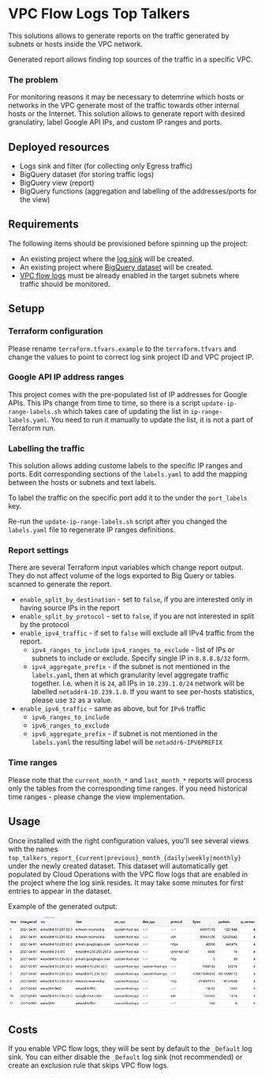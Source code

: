 # VPC Flow Logs Top Talkers

This solutions allows to generate reports on the traffic generated by subnets or hosts inside the VPC network.

Generated report allows finding top sources of the traffic in a specific VPC.

### The problem

For monitoring reasons it may be necessary to detemrine which hosts or networks in the VPC generate most of the traffic towards other internal hosts or the Internet.
This solution allows to generate report with desired granulatiry, label Google API IPs, and custom IP ranges and ports.

## Deployed resources

* Logs sink and filter (for collecting only Egress traffic)
* BigQuery dataset (for storing traffic logs)
* BigQuery view (report)
* BigQuery functions (aggregation and labelling of the addresses/ports for the view)

## Requirements

The following items should be provisioned before spinning up the project:

* An existing project where the [log sink](https://github.com/terraform-google-modules/terraform-google-log-export) will be created.
* An existing project where [BigQuery dataset](https://github.com/terraform-google-modules/terraform-google-log-export/tree/master/modules/bigquery) will be created.
* [VPC flow logs](https://cloud.google.com/vpc/docs/using-flow-logs) must be already enabled in the target subnets where traffic should be monitored.

## Setupp

### Terraform configuration

Please rename `terraform.tfvars.example` to the `terraform.tfvars` and change the values to point to correct log sink project ID and VPC project IP.

### Google API IP address ranges

This project comes with the pre-populated list of IP addresses for Google APIs. This IPs change from time to time, so there is a script `update-ip-range-labels.sh` which takes care of updating the list in `ip-range-labels.yaml`. You need to run it manually to update the list, it is not a part of Terraform run.

### Labelling the traffic

This solution allows adding custome labels to the specific IP ranges and ports. Edit corresponding sections of the `labels.yaml` to add the mapping between the hosts or subnets and text labels.

To label the traffic on the specific port add it to the under the `port_labels` key.

Re-run the `update-ip-range-labels.sh` script after you changed the `labels.yaml` file to regenerate IP ranges definitions.

### Report settings

There are several Terraform input variables which change report output. They do not affect volume of the logs exported to Big Query or tables scanned to generate the report.

- `enable_split_by_destination` - set to `false`, if you are interested only in having source IPs in the report
- `enable_split_by_protocol` - set to `false`, if you are not interested in split by the protocol
- `enable_ipv4_traffic` - if set to `false` will exclude all IPv4 traffic from the report.
    - `ipv4_ranges_to_include` `ipv4_ranges_to_exclude` - list of IPs or subnets to include or exclude. Specify single IP in `8.8.8.8/32` form.
    - `ipv4_aggregate_prefix` - if the subnet is not mentioned in the `labels.yaml`, then at which granularity level aggregate traffic together. I.e. when it is `24`, all IPs in `10.239.1.0/24` network will be labelled `netaddr4-10.239.1.0`. If you want to see per-hosts statistics, please use `32` as a value.
- `enable_ipv6_traffic` - same as above, but for `IPv6` traffic
    - `ipv6_ranges_to_include`
    - `ipv6_ranges_to_exclude`
    - `ipv6_aggregate_prefix` - if subnet is not mentioned in the `labels.yaml` the resulting label will be `netaddr6-IPV6PREFIX`

### Time ranges

Please note that the `current_month_*` and `last_month_*` reports will process only the tables from the corresponding time ranges. If you need historical time ranges - please change the view implementation.

## Usage

Once installed with the right configuration values, you'll see several views with the names `top_talkers_report_{current|previous}_month_{daily|weekly|monthly}` under the newly created dataset. This dataset will automatically get populated by Cloud Operations with the VPC flow logs that are enabled in the project where the log sink resides. It may take some minutes for first entries to appear in the dataset.

Example of the generated output:

![example\_bigquery\_report](asset/example_report.png)

## Costs

If you enable VPC flow logs, they will be sent by default to the `_Default` log sink. You can either disable the `_Default` log sink (not recommended) or create an exclusion rule that skips VPC flow logs.
